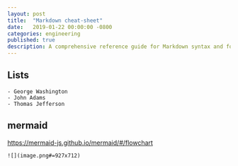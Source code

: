 ```yaml
---
layout: post
title:  "Markdown cheat-sheet"
date:   2019-01-22 00:00:00 -0800
categories: engineering
published: true
description: A comprehensive reference guide for Markdown syntax and formatting
---
```


## Lists

    - George Washington
    - John Adams
    - Thomas Jefferson

## mermaid
https://mermaid-js.github.io/mermaid/#/flowchart

```
![](image.png#=927x712)
```